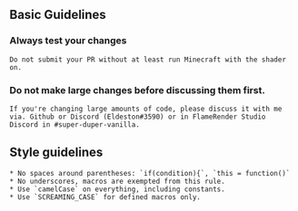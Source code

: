 ## Basic Guidelines
### Always test your changes
    Do not submit your PR without at least run Minecraft with the shader on.

### Do not make large changes before discussing them first.
    If you're changing large amounts of code, please discuss it with me via. Github or Discord (Eldeston#3590) or in FlameRender Studio Discord in #super-duper-vanilla.

## Style guidelines
    * No spaces around parentheses: `if(condition){`, `this = function()`
    * No underscores, macros are exempted from this rule.
    * Use `camelCase` on everything, including constants.
    * Use `SCREAMING_CASE` for defined macros only.